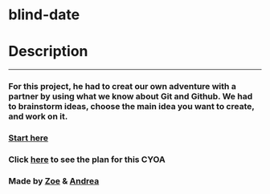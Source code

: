 # blind-date

# Description
---
### For this project, he had to creat our own adventure with a partner by using what we know about Git and Github. We had to brainstorm ideas, choose the main idea you want to create, and work on it.


### [Start here](restaurant.md)
### Click [here](https://docs.google.com/drawings/d/16AithnpxSqY0E0ijNCWajIZVOMd9nP_q_tMUWADyKto/edit) to see the plan for this CYOA
### Made by [Zoe](https://github.com/zoeo8159) & [Andrea](https://github.com/andreaa1512)